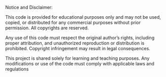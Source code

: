 Notice and Disclaimer:

This code is provided for educational purposes only and may not be used, copied, or distributed for any commercial purposes without prior permission. All copyrights are reserved.

Any use of this code must respect the original author’s rights, including proper attribution, and unauthorized reproduction or distribution is prohibited. Copyright infringement may result in legal consequences.

This project is shared solely for learning and teaching purposes. Any modifications or use of the code must comply with applicable laws and regulations
